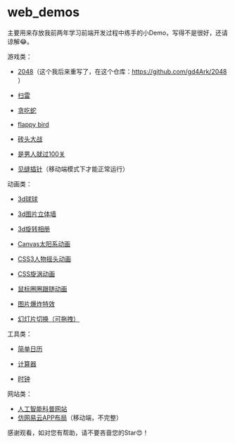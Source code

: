 # web_demos

主要用来存放我前两年学习前端开发过程中练手的小Demo，写得不是很好，还请谅解😂。

游戏类：

- [2048](https://gd4ark.github.io/web_demos/2048/)（这个我后来重写了，在这个仓库：https://github.com/gd4Ark/2048 ）

- [扫雷](https://gd4ark.github.io/web_demos/mineSweeper)

- [贪吃蛇](https://gd4ark.github.io/web_demos/Snake)

- [flappy bird](https://gd4ark.github.io/web_demos/flappy_bird/)

- [砖头大战](https://gd4ark.github.io/web_demos/Brick_war/)

- [是男人就过100关](https://gd4ark.github.io/web_demos/100_of_game/)

- [见缝插针](https://gd4ark.github.io/web_demos/core_ball/)（移动端模式下才能正常运行）

动画类：

- [3d球球](https://gd4ark.github.io/web_demos/3d_ball/)
- [3d图片立体墙](https://gd4ark.github.io/web_demos/3d_picture_wall/)

- [3d旋转相册](https://gd4ark.github.io/web_demos/3d_rotate_album/)

- [Canvas太阳系动画](https://gd4ark.github.io/web_demos/canvas_solar_system/)

- [CSS3人物摇头动画](https://gd4ark.github.io/web_demos/css3_character_animation/)

- [CSS旋涡动画](https://gd4ark.github.io/web_demos/css_rotate_animation/)

- [鼠标圈圈跟随动画](https://gd4ark.github.io/web_demos/mouse_circle_animation/)

- [图片爆炸特效](https://gd4ark.github.io/web_demos/picture_boom_animation/)

- [幻灯片切换（可拖拽）](https://gd4ark.github.io/web_demos/slide_toggle/)



工具类：

- [简单日历](https://gd4ark.github.io/web_demos/js_calendara/)

- [计算器](https://gd4ark.github.io/web_demos/calculator/)

- [时钟](https://gd4ark.github.io/web_demos/clock/)

网站类：

- [人工智能科普网站](https://gd4ark.github.io/web_demos/AI_info_site/)
- [仿网易云APP布局](https://gd4ark.github.io/web_demos/netease_cloud_layout/)（移动端，不完整）



感谢观看，如对您有帮助，请不要吝啬您的Star😍！